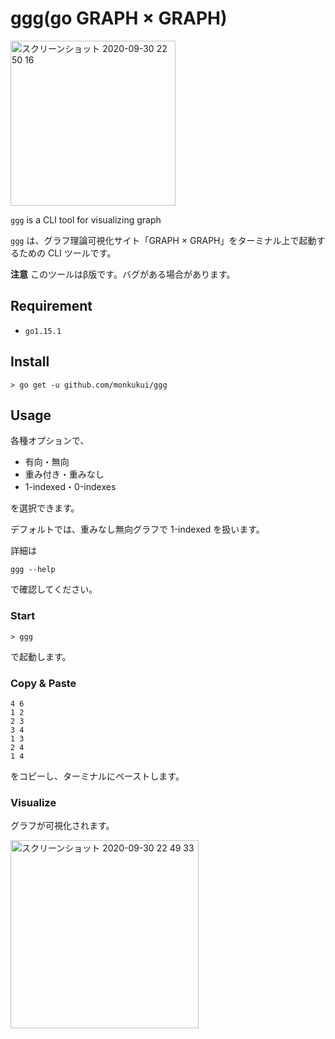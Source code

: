 # ggg(go GRAPH × GRAPH)

<img width="264" alt="スクリーンショット 2020-09-30 22 50 16" src="https://user-images.githubusercontent.com/47474057/94693994-55c29200-036f-11eb-827c-1aa72a166f64.png">


`ggg` is a CLI tool for visualizing graph

`ggg` は、グラフ理論可視化サイト「GRAPH × GRAPH」をターミナル上で起動するための CLI ツールです。

**注意**
このツールはβ版です。バグがある場合があります。

## Requirement

- `go1.15.1`

## Install
```
> go get -u github.com/monkukui/ggg
```

## Usage

各種オプションで、
- 有向・無向
- 重み付き・重みなし
- 1-indexed・0-indexes

を選択できます。

デフォルトでは、重みなし無向グラフで 1-indexed を扱います。

詳細は
```
ggg --help
```
で確認してください。

### Start
```
> ggg
```
で起動します。

### Copy & Paste
```
4 6
1 2
2 3
3 4
1 3
2 4
1 4
```
をコピーし、ターミナルにペーストします。

### Visualize
グラフが可視化されます。

<img width="301" alt="スクリーンショット 2020-09-30 22 49 33" src="https://user-images.githubusercontent.com/47474057/94693893-3b88b400-036f-11eb-87ef-a64ad4c00f63.png">


